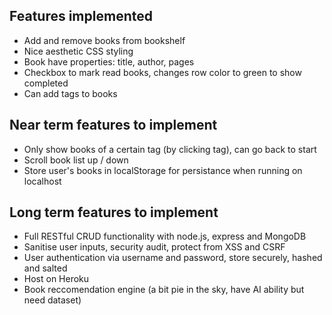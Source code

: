 ## Features implemented
* Add and remove books from bookshelf
* Nice aesthetic CSS styling
* Book have properties: title, author, pages
* Checkbox to mark read books, changes row color to green to show completed
* Can add tags to books

## Near term features to implement
* Only show books of a certain tag (by clicking tag), can go back to start
* Scroll book list up / down
* Store user's books in localStorage for persistance when running on localhost

## Long term features to implement
* Full RESTful CRUD functionality with node.js, express and MongoDB
* Sanitise user inputs, security audit, protect from XSS and CSRF
* User authentication via username and password, store securely, hashed and salted
* Host on Heroku
* Book reccomendation engine (a bit pie in the sky, have AI ability but need dataset)
